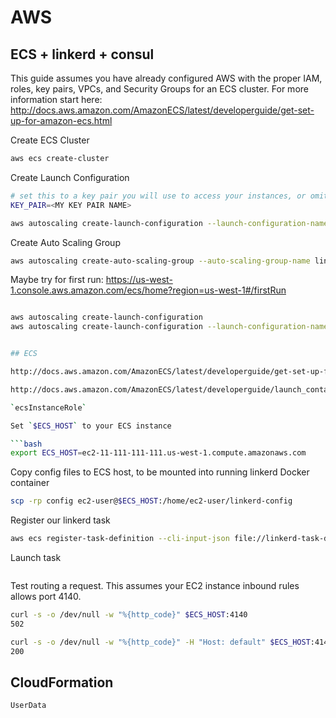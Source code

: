 # AWS

## ECS + linkerd + consul

This guide assumes you have already configured AWS with the proper IAM, roles, key pairs, VPCs, and Security Groups for an ECS cluster. For more information start here:
http://docs.aws.amazon.com/AmazonECS/latest/developerguide/get-set-up-for-amazon-ecs.html

Create ECS Cluster

```bash
aws ecs create-cluster
```

Create Launch Configuration

```bash
# set this to a key pair you will use to access your instances, or omit the parameter
KEY_PAIR=<MY KEY PAIR NAME>

aws autoscaling create-launch-configuration --launch-configuration-name linkerd-lc --image-id ami-7d664a1d --instance-type m4.xlarge --user-data file://linkerd-startup.sh --iam-instance-profile ecsInstanceRole --key-name $KEY_PAIR
```

Create Auto Scaling Group

```bash
aws autoscaling create-auto-scaling-group --auto-scaling-group-name linkerd-asg --launch-configuration-name linkerd-lc --min-size 1 --max-size 3 --desired-capacity 2 --availability-zones us-west-1a
```








Maybe try for first run:
https://us-west-1.console.aws.amazon.com/ecs/home?region=us-west-1#/firstRun

```bash

aws autoscaling create-launch-configuration
aws autoscaling create-launch-configuration --launch-configuration-name linkerd-lc --key-name my-key-pair --image-id ami-c6169af6 --instance-type m1.small --user-data file://myuserdata.txt


## ECS

http://docs.aws.amazon.com/AmazonECS/latest/developerguide/get-set-up-for-amazon-ecs.html

http://docs.aws.amazon.com/AmazonECS/latest/developerguide/launch_container_instance.html

`ecsInstanceRole`

Set `$ECS_HOST` to your ECS instance

```bash
export ECS_HOST=ec2-11-111-111-111.us-west-1.compute.amazonaws.com
```

Copy config files to ECS host, to be mounted into running linkerd Docker container

```bash
scp -rp config ec2-user@$ECS_HOST:/home/ec2-user/linkerd-config
```

Register our linkerd task

```bash
aws ecs register-task-definition --cli-input-json file://linkerd-task-definition.json
```

Launch task

```bash
```

Test routing a request. This assumes your EC2 instance inbound rules allows port 4140.

```bash
curl -s -o /dev/null -w "%{http_code}" $ECS_HOST:4140
502

curl -s -o /dev/null -w "%{http_code}" -H "Host: default" $ECS_HOST:4140
200
```

## CloudFormation

`UserData`
